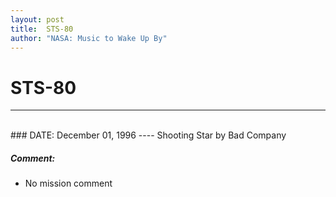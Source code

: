 ```yaml
---
layout: post
title:  STS-80
author: "NASA: Music to Wake Up By"
---
```


# STS-80
----
<br/>
### DATE: December 01, 1996
----
Shooting Star by Bad Company

##### Comment:
* No mission comment
